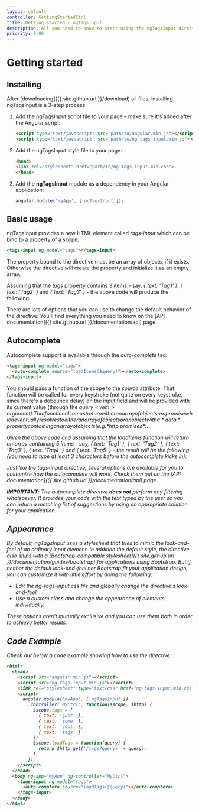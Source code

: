 ```yaml
---
layout: default
controller: GettingStartedCtrl
title: Getting started - ngTagsInput
description: All you need to know to start using the ngTagsInput directive
priority: 0.80
---
```

# Getting started

## Installing

After [downloading]({{ site.github.url }}/download) all files, installing ngTagsInput is a 3-step process:

1. Add the ngTagsInput script file to your page &ndash; make sure it's added after the Angular script:

    ```html
    <script type="text/javascript" src="path/to/angular.min.js"></script>
    <script type="text/javascript" src="path/to/ng-tags-input.min.js"></script>
    ```

2. Add the ngTagsInput style file to your page:

    ```html
    <head>
    <link rel="stylesheet" href="path/to/ng-tags-input.min.css">    
    </head>
    ``` 
    
3. Add the **ngTagsInput** module as a dependency in your Angular application:

    ```javascript
    angular.module('myApp', ['ngTagsInput']);
    ```

## Basic usage

ngTagsInput provides a new HTML element called *tags-input* which can be bind to a property of a scope:

```html
<tags-input ng-model="tags"></tags-input>
```

The property bound to the directive must be an array of objects, if it exists. Otherwise the directive will create the 
property and initialize it as an empty array.

Assuming that the <em>tags</em> property contains 3 items - say, *{ text: 'Tag1' }*, *{ text: 'Tag2' }* and 
*{ text: 'Tag3' }* - the above code will produce the following:

<tags-input ng-model="vm.tags"></tags-input>

There are lots of options that you can use to change the default behavior of the directive. You'll find everything you 
need to know on the [API documentation]({{ site.github.url }}/documentation/api) page.

## Autocomplete

Autocomplete support is available through the *auto-complete* tag:
 
```html
<tags-input ng-model="tags">
  <auto-complete source="loadItems($query)"></auto-complete>
</tags-input>
```

You should pass a function of the scope to the <em>source</em> attribute. That function will be called for every
keystroke (not quite on every keystroke, since there's a debounce delay) on the input field and will be provided with
its current value (through the <em>$query</em> argument). That function also must return either an array of objects or a
promise which eventually resolves to either an array of objects or an object with a *data* property containing an array
of objects (e.g. *$http promises*).
  
Given the above code and assuming that the *loadItems* function will return an array containing 5 items - say,
*{ text: 'Tag1' }*, *{ text: 'Tag2' }*, *{ text: 'Tag3' }*, *{ text: 'Tag4' }* and *{ text: 'Tag5' }* - the result will
be the following (you need to type at least 3 characters before the autocomplete kicks in):

<tags-input ng-model="vm.tags">
  <auto-complete source="loadItems($query)"></auto-complete>
</tags-input>

Just like the *tags-input* directive, several options are available for you to customize how the autocomplete will work.
Check them out on the [API documentation]({{ site.github.url }}/documentation/api) page.

**IMPORTANT**: The *autocomplete* directive **does not** perform any filtering whatsoever. It provides your code with the
text typed by the user so you can return a matching list of suggestions by using an appropriate solution for your application.

## Appearance

By default, ngTagsInput uses a stylesheet that tries to mimic the look-and-feel of an ordinary input element. In 
addition the default style, the directive also ships with a [Bootstrap-compatible stylesheet]({{ site.github.url }}/documentation/guides/bootstrap)
for applications using Bootstrap. But if neither the default look-and-feel nor Bootstrap fit your application design, you can customize it with
little effort by doing the following:

- Edit the ng-tags-input.css file and globally change the directive's look-and-feel.
- Use a custom class and change the appearance of elements individually.

These options aren't mutually exclusive and you can use them both in order to achieve better results.

## Code Example

Check out below a code example showing how to use the directive:

```html
<html>
  <head>
    <script src="angular.min.js"></script>
    <script src="ng-tags-input.min.js"></script>
    <link rel="stylesheet" type="text/css" href="ng-tags-input.min.css">
    <script>
      angular.module('myApp', ['ngTagsInput'])
        .controller('MyCtrl', function($scope, $http) {
          $scope.tags = [
            { text: 'just' },
            { text: 'some' },
            { text: 'cool' },
            { text: 'tags' }
          ];
          $scope.loadTags = function(query) {
            return $http.get('/tags?query=' + query);
          };
        });
    </script>
  </head>
  <body ng-app="myApp" ng-controller="MyCtrl">
    <tags-input ng-model="tags">
      <auto-complete source="loadTags($query)"></auto-complete>
    </tags-input>
  </body>
</html>
```

